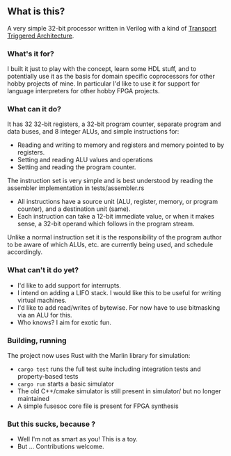 ## What is this?

A very simple 32-bit processor written in Verilog with a kind of
[Transport Triggered
Architecture](https://en.wikipedia.org/wiki/Transport_triggered_architecture).

### What's it for?

I built it just to play with the concept, learn some HDL stuff, and to
potentially use it as the basis for domain specific coprocessors for
other hobby projects of mine.  In particular I'd like to use it for
support for language interpreters for other hobby FPGA projects.

### What can it do?

It has 32 32-bit registers, a 32-bit program counter, separate program
and data buses, and 8 integer ALUs, and simple instructions for:

  * Reading and writing to memory and registers and memory pointed to
    by registers.
  * Setting and reading ALU values and operations
  * Setting and reading the program counter.
  
The instruction set is very simple and is best understood by reading
the assembler implementation in tests/assembler.rs

  * All instructions have a source unit (ALU, register, memory, or
    program counter), and a destination unit (same).
  * Each instruction can take a 12-bit immediate value, or when it
    makes sense, a 32-bit operand which follows in the program stream.

Unlike a normal instruction set it is the responsibility of the
program author to be aware of which ALUs, etc. are currently being
used, and schedule accordingly.

### What can't it do yet?

  * I'd like to add support for interrupts.
  * I intend on adding a LIFO stack. I would like this to be useful
    for writing virtual machines.
  * I'd like to add read/writes of bytewise. For now have to use
    bitmasking via an ALU for this.
  * Who knows? I aim for exotic fun.

### Building, running

The project now uses Rust with the Marlin library for simulation:

  * `cargo test` runs the full test suite including integration tests
    and property-based tests
  * `cargo run` starts a basic simulator
  * The old C++/cmake simulator is still present in simulator/ but no
    longer maintained
  * A simple fusesoc core file is present for FPGA synthesis
  
### But this sucks, because <XXXX>?

  * Well I'm not as smart as you! This is a toy.
  * But ... Contributions welcome.
